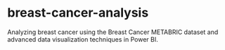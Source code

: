 # breast-cancer-analysis
Analyzing breast cancer using the Breast Cancer METABRIC dataset and advanced data visualization techniques in Power BI.
